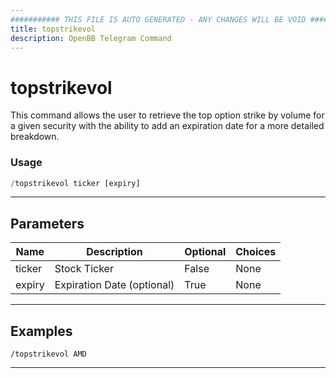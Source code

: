 ```yaml
---
########### THIS FILE IS AUTO GENERATED - ANY CHANGES WILL BE VOID ###########
title: topstrikevol
description: OpenBB Telegram Command
---
```


# topstrikevol

This command allows the user to retrieve the top option strike by volume for a given security with the ability to add an expiration date for a more detailed breakdown.

### Usage

```python wordwrap
/topstrikevol ticker [expiry]
```

---

## Parameters

| Name | Description | Optional | Choices |
| ---- | ----------- | -------- | ------- |
| ticker | Stock Ticker | False | None |
| expiry | Expiration Date (optional) | True | None |


---

## Examples

```
/topstrikevol AMD
```
---
